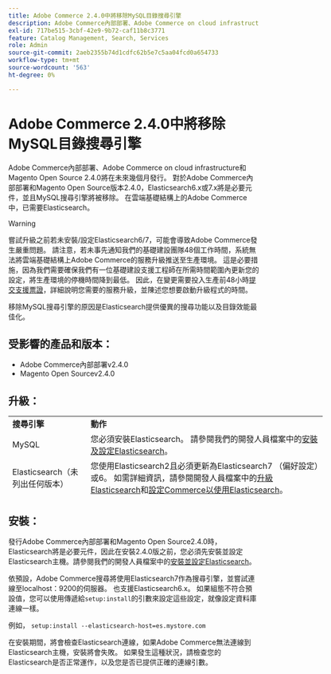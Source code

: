```yaml
---
title: Adobe Commerce 2.4.0中將移除MySQL目錄搜尋引擎
description: Adobe Commerce內部部署、Adobe Commerce on cloud infrastructure和Magento Open Source 2.4.0將在未來幾個月發行。 對於Adobe Commerce內部部署和Magento Open Source版本2.4.0，Elasticsearch6.x或7.x將是必要元件，並且MySQL搜尋引擎將被移除。 在雲端基礎結構上的Adobe Commerce中，已需要Elasticsearch。
exl-id: 717be515-3cbf-42e9-9b72-caf11b8c3771
feature: Catalog Management, Search, Services
role: Admin
source-git-commit: 2aeb2355b74d1cdfc62b5e7c5aa04fcd0a654733
workflow-type: tm+mt
source-wordcount: '563'
ht-degree: 0%

---
```


# Adobe Commerce 2.4.0中將移除MySQL目錄搜尋引擎

Adobe Commerce內部部署、Adobe Commerce on cloud infrastructure和Magento Open Source 2.4.0將在未來幾個月發行。 對於Adobe Commerce內部部署和Magento Open Source版本2.4.0，Elasticsearch6.x或7.x將是必要元件，並且MySQL搜尋引擎將被移除。 在雲端基礎結構上的Adobe Commerce中，已需要Elasticsearch。

>[!WARNING]
>
>嘗試升級之前若未安裝/設定Elasticsearch6/7，可能會導致Adobe Commerce發生嚴重問題。 請注意，若未事先通知我們的基礎建設團隊48個工作時間，系統無法將雲端基礎結構上Adobe Commerce的服務升級推送至生產環境。 這是必要措施，因為我們需要確保我們有一位基礎建設支援工程師在所需時間範圍內更新您的設定，將生產環境的停機時間降到最低。 因此，在變更需要投入生產前48小時[提交支援票證](/help/help-center-guide/help-center/magento-help-center-user-guide.md#submit-ticket)，詳細說明您需要的服務升級，並陳述您想要啟動升級程式的時間。

移除MySQL搜尋引擎的原因是Elasticsearch提供優異的搜尋功能以及目錄效能最佳化。

## 受影響的產品和版本：

* Adobe Commerce內部部署v2.4.0
* Magento Open Sourcev2.4.0

## 升級：

<table style="height: 164px; width: 632.2px;">
<tbody>
<tr>
<td class="wysiwyg-text-align-center" style="width: 133px;"><strong>搜尋引擎</strong></td>
<td class="wysiwyg-text-align-center" style="width: 478.2px;"><strong>動作</strong></td>
</tr>
<tr>
<td class="wysiwyg-text-align-center" style="width: 133px;">MySQL</td>
<td style="width: 478.2px;">您必須安裝Elasticsearch。 請參閱我們的開發人員檔案中的<a href="https://experienceleague.adobe.com/zh-hant/docs/commerce-operations/configuration-guide/search/overview-search">安裝及設定Elasticsearch</a>。</td>
</tr>
<tr>
<td class="wysiwyg-text-align-center" style="width: 133px;">Elasticsearch（未列出任何版本）</td>
<td style="width: 478.2px;">您使用Elasticsearch2且必須更新為Elasticsearch7 （偏好設定）或6。 如需詳細資訊，請參閱開發人員檔案中的<a href="https://experienceleague.adobe.com/zh-hant/docs/commerce-operations/configuration-guide/search/overview-search#es-upgrade6">升級Elasticsearch</a>和<a href="https://experienceleague.adobe.com/zh-hant/docs/commerce-operations/configuration-guide/search/configure-search-engine">設定Commerce以使用Elasticsearch</a>。</td>
</tr>
<tr>
<td class="wysiwyg-text-align-center" style="width: 133px;">ELASTICSEARCH5</td>
<td style="width: 478.2px;">Elasticsearch5的<a href="https://www.elastic.co/support/eol">生命週期已結束</a>，Adobe Commerce 2.4.0已將其淘汰。更新至Elasticsearch7 （偏好設定）或6。</td>
</tr>
<tr>
<td class="wysiwyg-text-align-center" style="width: 133px;">Elasticsearch6或7</td>
<td style="width: 478.2px;">升級到Adobe Commerce 2.4.0之前，您不需要執行任何其他步驟。</td>
</tr>
<tr>
<td class="wysiwyg-text-align-center" style="width: 133px;">協力廠商擴充功能</td>
<td style="width: 478.2px;">您不需要安裝Elasticsearch。 Adobe Commerce建議您連絡搜尋引擎廠商，判斷擴充功能是否與Adobe Commerce 2.4.0完全相容。</td>
</tr>
</tbody>
</table>

## 安裝：

發行Adobe Commerce內部部署和Magento Open Source2.4.0時，Elasticsearch將是必要元件，因此在安裝2.4.0版之前，您必須先安裝並設定Elasticsearch主機。請參閱我們的開發人員檔案中的[安裝並設定Elasticsearch](https://experienceleague.adobe.com/zh-hant/docs/commerce-operations/configuration-guide/search/overview-search)。

依預設，Adobe Commerce搜尋將使用Elasticsearch7作為搜尋引擎，並嘗試連線至localhost：9200的伺服器。 也支援Elasticsearch6.x。 如果組態不符合預設值，您可以使用傳遞給`setup:install`的引數來設定這些設定，就像設定資料庫連線一樣。

例如， `setup:install --elasticsearch-host=es.mystore.com`

在安裝期間，將會檢查Elasticsearch連線，如果Adobe Commerce無法連線到Elasticsearch主機，安裝將會失敗。 如果發生這種狀況，請檢查您的Elasticsearch是否正常運作，以及您是否已提供正確的連線引數。
